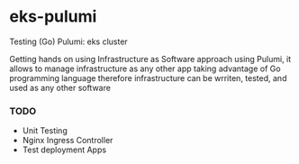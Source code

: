# eks-pulumi
Testing (Go) Pulumi: eks cluster

Getting hands on using Infrastructure as Software approach using Pulumi, it allows to manage infrastructure as any other app taking advantage of Go programming language therefore infrastructure can be wrriten, tested, and used as any other software

### TODO

- Unit Testing
- Nginx Ingress Controller
- Test deployment Apps